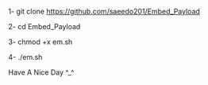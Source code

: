 1- git clone https://github.com/saeedo201/Embed_Payload

2- cd Embed_Payload

3- chmod +x em.sh

4- ./em.sh

Have A Nice Day ^_^
